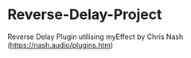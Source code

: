 # Reverse-Delay-Project
Reverse Delay Plugin utilising myEffect by Chris Nash (https://nash.audio/plugins.htm)
